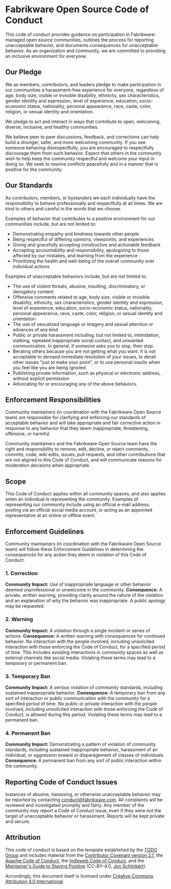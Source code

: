 # Fabrikware Open Source Code of Conduct

This code of conduct provides guidance on participation in Fabrikware-managed open source communities, outlines the process for reporting unacceptable behavior, and documents consequences for unacceptable behavior. As an organization and community, we are committed to providing an inclusive environment for everyone.

## Our Pledge

We as members, contributors, and leaders pledge to make participation in our communities a harassment-free experience for everyone, regardless of age, body size, visible or invisible disability, ethnicity, sex characteristics, gender identity and expression, level of experience, education, socio-economic status, nationality, personal appearance, race, caste, color, religion, or sexual identity and orientation.

We pledge to act and interact in ways that contribute to open, welcoming, diverse, inclusive, and healthy communities.

We believe peer to peer discussions, feedback, and corrections can help build a stronger, safer, and more welcoming community. If you see someone behaving disrespectfully, you are encouraged to respectfully discourage them from such behavior. Expect that others in the community wish to help keep the community respectful and welcome your input in doing so. We seek to resolve conflicts peacefully and in a manner that is positive for the community.

## Our Standards

As contributors, members, or bystanders we each individually have the responsibility to behave professionally and respectfully at all times. We are kind to others and careful in the words that we choose.

Examples of behavior that contributes to a positive environment for our communities include, but are not limited to:

* Demonstrating empathy and kindness towards other people
* Being respectful of differing opinions, viewpoints, and experiences
* Giving and gracefully accepting constructive and actionable feedback
* Accepting accountability and responsibility, apologizing to those affected by our mistakes, and learning from the experience
* Prioritizing the health and well-being of the overall community over individual actions

Examples of unacceptable behaviors include, but are not limited to:

* The use of violent threats, abusive, insulting, discriminatory, or derogatory content
* Offensive comments related to age, body size, visible or invisible disability, ethnicity, sex characteristics, gender identity and expression, level of experience, education, socio-economic status, nationality, personal appearance, race, caste, color, religion, or sexual identity and orientation
* The use of sexualized language or imagery and sexual attention or advances of any kind
* Public or private harassment including, but not limited to, intimidation, stalking, repeated inappropriate social contact, and unwanted communication. In general, if someone asks you to stop, then stop.
* Berating others because you are not getting what you want. It is not acceptable to demand immediate resolution of your issues, to derail other issues "just to make your point", or to use personal insults when you feel like you are being ignored.
* Publishing private information, such as physical or electronic address, without explicit permission
* Advocating for or encouraging any of the above behaviors.

## Enforcement Responsibilities

Community maintainers (in coordination with the Fabrikware Open Source team) are responsible for clarifying and enforcing our standards of acceptable behavior and will take appropriate and fair corrective action in response to any behavior that they deem inappropriate, threatening, offensive, or harmful.

Community maintainers and the Fabrikware Open Source team have the right and responsibility to remove, edit, decline, or reject comments, commits, code, wiki edits, issues, pull requests, and other contributions that are not aligned to this Code of Conduct, and will communicate reasons for moderation decisions when appropriate.

## Scope

This Code of Conduct applies within all community spaces, and also applies when an individual is representing the community. Examples of representing our community include using an official e-mail address, posting via an official social media account, or acting as an appointed representative at an online or offline event.

## Enforcement Guidelines

Community maintainers (in coordination with the Fabrikware Open Source team) will follow these Enforcement Guidelines in determining the consequences for any action they deem in violation of this Code of Conduct:

### 1. Correction
**Community Impact:** Use of inappropriate language or other behavior deemed unprofessional or unwelcome in the community.
**Consequence:** A private, written warning, providing clarity around the nature of the violation and an explanation of why the behavior was inappropriate. A public apology may be requested.

### 2. Warning
**Community Impact:** A violation through a single incident or series of actions.
**Consequence:** A written warning with consequences for continued behavior. No interaction with the people involved, including unsolicited interaction with those enforcing the Code of Conduct, for a specified period of time. This includes avoiding interactions in community spaces as well as external channels like social media. Violating these terms may lead to a temporary or permanent ban.

### 3. Temporary Ban
**Community Impact:** A serious violation of community standards, including sustained inappropriate behavior.
**Consequence:** A temporary ban from any sort of interaction or public communication with the community for a specified period of time. No public or private interaction with the people involved, including unsolicited interaction with those enforcing the Code of Conduct, is allowed during this period. Violating these terms may lead to a permanent ban.

### 4. Permanent Ban
**Community Impact:** Demonstrating a pattern of violation of community standards, including sustained inappropriate behavior, harassment of an individual, or aggression toward or disparagement of classes of individuals.
**Consequence:** A permanent ban from any sort of public interaction within the community.

## Reporting Code of Conduct Issues

Instances of abusive, harassing, or otherwise unacceptable behavior may be reported by contacting conduct@fabrikware.com. All complaints will be reviewed and investigated promptly and fairly. Any member of the community may report a Code of Conduct issue, even if they were not the target of unacceptable behavior or harassment. Reports will be kept private and secure.

## Attribution

This code of conduct is based on the template established by the [TODO Group](http://todogroup.org/) and includes material from the [Contributor Covenant version 2.1](https://www.contributor-covenant.org/version/2/1/code_of_conduct/), the [Apache Code of Conduct](https://www.apache.org/foundation/policies/conduct), the [Indieweb Code of Conduct](https://indieweb.org/code-of-conduct), and the [Maintainer's Guide to Staying Positive](https://github.com/jonschlinkert/maintainers-guide-to-staying-positive) (CC-BY-4.0, [Jon Schlinkert](https://github.com/jonschlinkert)).

Accordingly, this document itself is licensed under [Creative Commons Attribution 4.0 International](https://creativecommons.org/licenses/by/4.0/).
